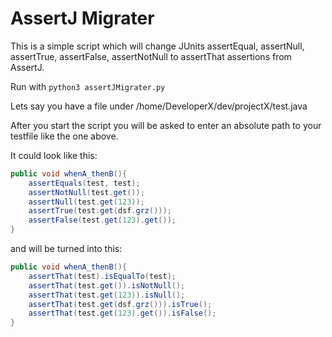 # AssertJ Migrater

This is a simple script which will change JUnits assertEqual, assertNull, assertTrue, assertFalse, assertNotNull
to assertThat assertions from AssertJ.

Run with `python3 assertJMigrater.py`

Lets say you have a file under /home/DeveloperX/dev/projectX/test.java

After you start the script you will be asked to enter an absolute path to your testfile like the one above.

 
It could look like this:

```java
public void whenA_thenB(){
    assertEquals(test, test);
    assertNotNull(test.get());
    assertNull(test.get(123));
    assertTrue(test.get(dsf.grz()));
    assertFalse(test.get(123).get());
}
```

and will be turned into this:

```java
public void whenA_thenB(){
    assertThat(test).isEqualTo(test);
    assertThat(test.get()).isNotNull();
    assertThat(test.get(123)).isNull();
    assertThat(test.get(dsf.grz())).isTrue();
    assertThat(test.get(123).get()).isFalse();
}
```